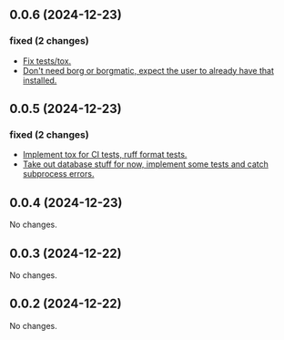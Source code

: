 ## 0.0.6 (2024-12-23)

### fixed (2 changes)

- [Fix tests/tox.](lucid/borgstats@ecb4d13c5553f654ade2df3a0d927606d472a730)
- [Don't need borg or borgmatic, expect the user to already have that installed.](lucid/borgstats@b0adb54b0663485a727983590f06c9b33ebc5f35)

## 0.0.5 (2024-12-23)

### fixed (2 changes)

- [Implement tox for CI tests, ruff format tests.](lucid/borgstats@afed7ac5cf9d153eedeac7f6ae762eca7db61830)
- [Take out database stuff for now, implement some tests and catch subprocess errors.](lucid/borgstats@6109fb8e851725f8c1137d23d1b83e72ac71fb4c)

## 0.0.4 (2024-12-23)

No changes.

## 0.0.3 (2024-12-22)

No changes.

## 0.0.2 (2024-12-22)

No changes.
